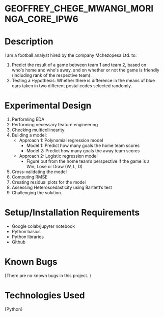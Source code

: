 # GEOFFREY_CHEGE_MWANGI_MORINGA_CORE_IPW6

# Description
I am a football analyst hired by the company Mchezopesa Ltd. to:

1. Predict the result of a game between team 1 and team 2, based on who's home and who's away, and on whether or not the game is friendly (including rank of the respective team).
2. Testing a Hypothesis: Whether there is difference in the means of blue cars taken in two different postal codes selected randomly.

# Experimental Design
1. Performing EDA
2. Performing necessary feature engineering
3. Checking multicollinearity
4. Building a model:
    - Approach 1: Polynomial regression model
      - Model 1: Predict how many goals the home team scores
      - Model 2: Predict how many goals the away team scores
    - Approach 2: Logistic regression model
      - Figure out from the home team’s perspective if the game is a Win, Lose or Draw (W, L, D)
5. Cross-validating the model
6. Computing RMSE
7. Creating residual plots for the model
8. Assessing Heteroscedasticity using Bartlett’s test
9. Challenging the solution.

# Setup/Installation Requirements
- Google colab/jupyter notebook
- Python basics
- Python libraries
- Github

# Known Bugs
{There are no known bugs in this project. }

# Technologies Used
{Python}
